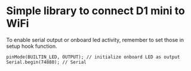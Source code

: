 # Simple library to connect D1 mini to WiFi

To enable serial output or onboard led activity, remember to set those in setup hook function.

``
pinMode(BUILTIN_LED, OUTPUT); // initialize onboard LED as output
Serial.begin(74880); // Serial
``